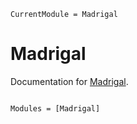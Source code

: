 ```@meta
CurrentModule = Madrigal
```

# Madrigal

Documentation for [Madrigal](https://github.com/juliaspacephysics/Madrigal.jl).

```@index

```

```@autodocs
Modules = [Madrigal]
```
